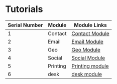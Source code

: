 # Tutorials

| Serial Number | Module      | Module Links                                                                                       |
|---------------|-------------|---------------------------------------------------------------------------------------------------|
| 1             | Contact     | [Contact Module](./tutorials/contacts.md)         |
| 2             | Email       | [Email Module](./tutorials/Email.md)             |
| 3             | Geo         | [Geo Module](./tutorials/geo.md)                 |
| 4             | Social      | [Social Module](./tutorials/social.md)           |
|5              |Printing     |[Printing module](./tutorials/printing.md)                                                                                |
|6              |desk         |[desk module](./tutorials/desk.md)                                                                                     |
